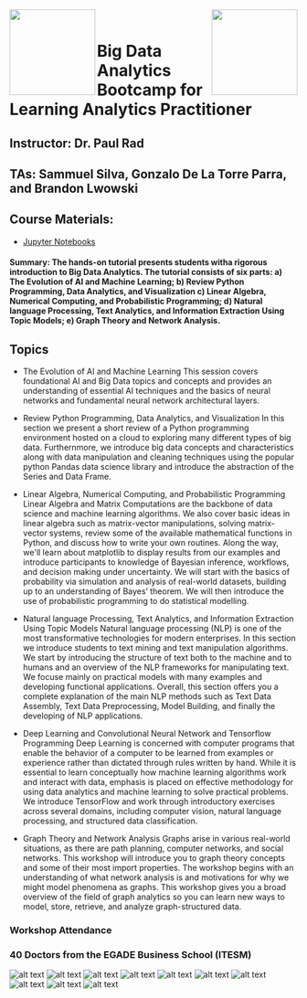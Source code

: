 <img align="left" width="150" src="https://github.com/utsabigdata/AI-Workshop/blob/master/ITESM-workshop/pics/chameleon.jpg">

<img align="right" width="150"  src="https://github.com/utsabigdata/AI-Workshop/blob/master/ITESM-workshop/pics/jetstream.png">

<br />

# Big Data Analytics Bootcamp for Learning Analytics Practitioner

## Instructor: Dr. Paul Rad
## TAs: Sammuel Silva, Gonzalo De La Torre Parra, and Brandon Lwowski

## Course Materials:
* [Jupyter Notebooks](https://github.com/utsabigdata/AI-Workshop)

#### Summary: The hands-on tutorial presents students witha rigorous introduction to Big Data Analytics. The tutorial consists of six parts: a) The Evolution of AI and Machine Learning; b) Review Python Programming, Data Analytics, and Visualization c) Linear Algebra, Numerical Computing, and Probabilistic Programming; d) Natural language Processing, Text Analytics, and Information Extraction Using Topic Models; e) Graph Theory and Network Analysis.

## Topics

*  The Evolution of AI and Machine Learning
This session covers foundational AI and Big Data topics and concepts and provides an understanding of essential AI techniques and the basics of neural networks and fundamental neural network architectural layers.

*  Review Python Programming, Data Analytics, and Visualization
In this section we present a short review of a Python programming environment hosted on a cloud to exploring many different types of big data. Furthernmore, we introduce big data concepts and characteristics along with data manipulation and cleaning techniques using the popular python Pandas data science library and introduce the abstraction of the Series and Data Frame.

*  Linear Algebra, Numerical Computing, and Probabilistic Programming
Linear Algebra and Matrix Computations are the backbone of data science and machine learning algorithms. We also cover basic ideas in linear algebra such as matrix-vector manipulations, solving matrix-vector systems, review some of the available mathematical functions in Python, and discuss how to write your own routines. Along the way, we'll learn about matplotlib to display results from our examples and introduce participants to knowledge of Bayesian inference, workflows, and decision making under uncertainty. We will start with the basics of probability via simulation and analysis of real-world datasets, building up to an understanding of Bayes’ theorem. We will then introduce the use of probabilistic programming to do statistical modelling. 

*  Natural language Processing, Text Analytics, and Information Extraction Using Topic Models
Natural language processing (NLP) is one of the most transformative technologies for modern enterprises. In this section we introduce students to text mining and text manipulation algorithms. We start by introducing the structure of text both to the machine and to humans and an overview of the NLP frameworks for manipulating text. We focuse mainly on practical models with many examples and developing functional applications. Overall, this section offers you a complete explanation of the main NLP methods such as Text Data Assembly, Text Data Preprocessing, Model Building, and finally the developing of NLP applications.

*  Deep Learning and Convolutional Neural Network and Tensorflow Programming
Deep Learning is concerned with computer programs that enable the behavior of a computer to be learned from examples or experience rather than dictated through rules written by hand. While it is essential to learn conceptually how machine learning algorithms work and interact with data, emphasis is placed on effective methodology for using data analytics and machine learning to solve practical problems. We introduce TensorFlow and work through introductory exercises across several domains, including computer vision, natural language processing, and structured data classification. 

*  Graph Theory and Network Analysis
Graphs arise in various real-world situations, as there are path planning, computer networks, and social networks. This workshop will introduce you to graph theory concepts and some of their most import properties. The workshop begins with an understanding of what network analysis is and motivations for why we might model phenomena as graphs. This workshop gives you a broad overview of the field of graph analytics so you can learn new ways to model, store, retrieve, and analyze graph-structured data.

### Workshop Attendance

### 40 Doctors from the EGADE Business School (ITESM)

![alt text](https://github.com/utsabigdata/AI-Workshop/blob/master/ITESM-workshop/pics/ws-pic-00.jpeg)
![alt text](https://github.com/utsabigdata/AI-Workshop/blob/master/ITESM-workshop/pics/ws-pic-01.jpeg)
![alt text](https://github.com/utsabigdata/AI-Workshop/blob/master/ITESM-workshop/pics/ws-pic-02.jpeg)
![alt text](https://github.com/utsabigdata/AI-Workshop/blob/master/ITESM-workshop/pics/ws-pic-03.jpeg)
![alt text](https://github.com/utsabigdata/AI-Workshop/blob/master/ITESM-workshop/pics/ws-pic-04.jpeg)
![alt text](https://github.com/utsabigdata/AI-Workshop/blob/master/ITESM-workshop/pics/ws-pic-05.jpeg)
![alt text](https://github.com/utsabigdata/AI-Workshop/blob/master/ITESM-workshop/pics/ws-pic-06.jpeg)
![alt text](https://github.com/utsabigdata/AI-Workshop/blob/master/ITESM-workshop/pics/ws-pic-07.jpeg)
![alt text](https://github.com/utsabigdata/AI-Workshop/blob/master/ITESM-workshop/pics/ws-pic-08.jpeg)
![alt text](https://github.com/utsabigdata/AI-Workshop/blob/master/ITESM-workshop/pics/ws-pic-09.jpeg)
